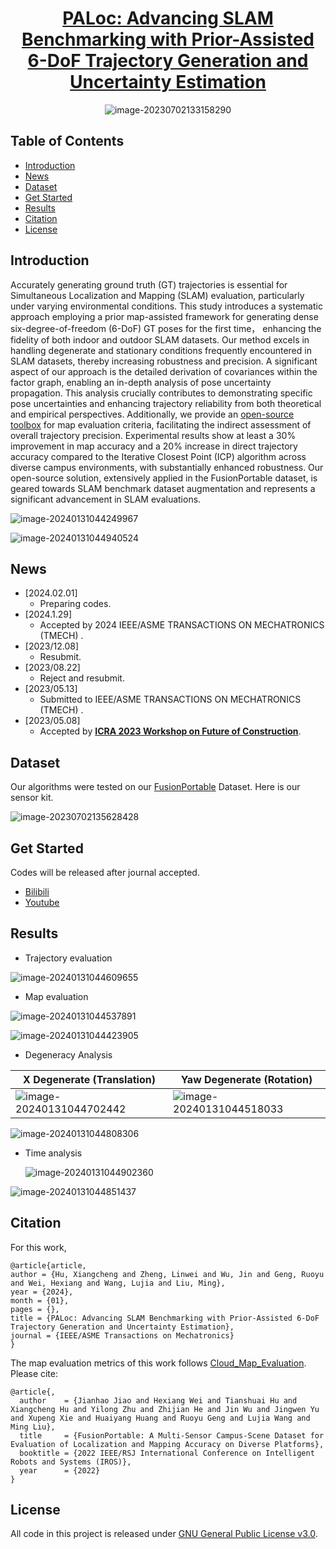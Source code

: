 <div id="top" align="center">

# [PALoc: Advancing SLAM Benchmarking with Prior-Assisted 6-DoF Trajectory Generation and Uncertainty Estimation](https://www.researchgate.net/publication/377778512_PALoc_Advancing_SLAM_Benchmarking_with_Prior-Assisted_6-DoF_Trajectory_Generation_and_Uncertainty_Estimation)

![image-20230702133158290](./README/image-20230702133158290.png)
</div>

## Table of Contents

- [Introduction](#introduction)
- [News](#news)
- [Dataset](#data)
- [Get Started](#get-started)
- [Results](#Results)
- [Citation](#citation)
- [License](#license)

## Introduction

Accurately generating ground truth (GT) trajectories is essential for Simultaneous Localization and Mapping (SLAM) evaluation, particularly under varying environmental conditions. This study introduces a systematic approach employing a prior map-assisted framework for generating dense six-degree-of-freedom (6-DoF) GT poses for the first time， enhancing the fidelity of both indoor and outdoor SLAM datasets. Our method excels in handling degenerate and stationary conditions frequently encountered in SLAM datasets, thereby increasing robustness and precision. A significant aspect of our approach is the detailed derivation of covariances within the factor graph, enabling an in-depth analysis of pose uncertainty propagation. This analysis crucially contributes to demonstrating specific pose uncertainties and enhancing trajectory reliability from both theoretical and empirical perspectives. Additionally, we provide an [open-source toolbox](https://github.com/JokerJohn/Cloud_Map_Evaluation) for map evaluation criteria, facilitating the indirect assessment of overall trajectory precision.  Experimental results show at least a 30\% improvement in map accuracy and a 20\% increase in direct trajectory accuracy compared to the Iterative Closest Point (ICP)  algorithm across diverse campus environments, with substantially enhanced robustness. Our open-source solution, extensively applied in the FusionPortable  dataset, is geared towards SLAM benchmark dataset augmentation and represents a significant advancement in SLAM evaluations.

![image-20240131044249967](./README/image-20240131044249967.png)

![image-20240131044940524](./README/image-20240131044940524.png)


## News

- [2024.02.01]
  - Preparing codes.
- [2024.1.29]
  - Accepted by 2024 IEEE/ASME TRANSACTIONS ON MECHATRONICS (TMECH) .
- [2023/12.08]
  - Resubmit.
- [2023/08.22]
  - Reject and resubmit. 
- [2023/05.13]
  - Submitted to  IEEE/ASME TRANSACTIONS ON MECHATRONICS (TMECH) .
- [2023/05.08]
  - Accepted by  **[ICRA 2023 Workshop on Future of Construction](https://construction-robots.github.io/#)**.

## Dataset

Our algorithms were tested on our [FusionPortable](https://ram-lab.com/file/site/fusionportable/dataset/fusionportable/) Dataset. Here is our sensor kit.

![image-20230702135628428](./README/image-20230702135628428.png)

## Get Started

Codes will be released after journal accepted.

- [Bilibili](https://www.bilibili.com/video/BV11V4y1a7Fd/)
- [Youtube](https://www.youtube.com/watch?v=_6a2gWYHeUk)

## Results

- Trajectory evaluation

![image-20240131044609655](./README/image-20240131044609655.png)

- Map evaluation

![image-20240131044537891](./README/image-20240131044537891.png)

![image-20240131044423905](./README/image-20240131044423905.png)

- Degeneracy Analysis

| X Degenerate (Translation)                                   | Yaw Degenerate (Rotation)                                    |
| ------------------------------------------------------------ | ------------------------------------------------------------ |
| ![image-20240131044702442](./README/image-20240131044702442.png) | ![image-20240131044518033](./README/image-20240131044518033.png) |

![image-20240131044808306](./README/image-20240131044808306.png)

- Time analysis

  ![image-20240131044902360](./README/image-20240131044902360.png)

![image-20240131044851437](./README/image-20240131044851437.png)

## Citation

For this work,

```
@article{article,
author = {Hu, Xiangcheng and Zheng, Linwei and Wu, Jin and Geng, Ruoyu and Wei, Hexiang and Wang, Lujia and Liu, Ming},
year = {2024},
month = {01},
pages = {},
title = {PALoc: Advancing SLAM Benchmarking with Prior-Assisted 6-DoF Trajectory Generation and Uncertainty Estimation},
journal = {IEEE/ASME Transactions on Mechatronics}
}
```
The map evaluation metrics of this work follows [Cloud_Map_Evaluation](https://github.com/JokerJohn/Cloud_Map_Evaluation). Please cite:
```
@article{,
  author    = {Jianhao Jiao and Hexiang Wei and Tianshuai Hu and Xiangcheng Hu and Yilong Zhu and Zhijian He and Jin Wu and Jingwen Yu and Xupeng Xie and Huaiyang Huang and Ruoyu Geng and Lujia Wang and Ming Liu},
  title     = {FusionPortable: A Multi-Sensor Campus-Scene Dataset for Evaluation of Localization and Mapping Accuracy on Diverse Platforms},
  booktitle = {2022 IEEE/RSJ International Conference on Intelligent Robots and Systems (IROS)},
  year      = {2022}
}
```

## License

All code in this project is released under [GNU General Public License v3.0](./LICENSE).
